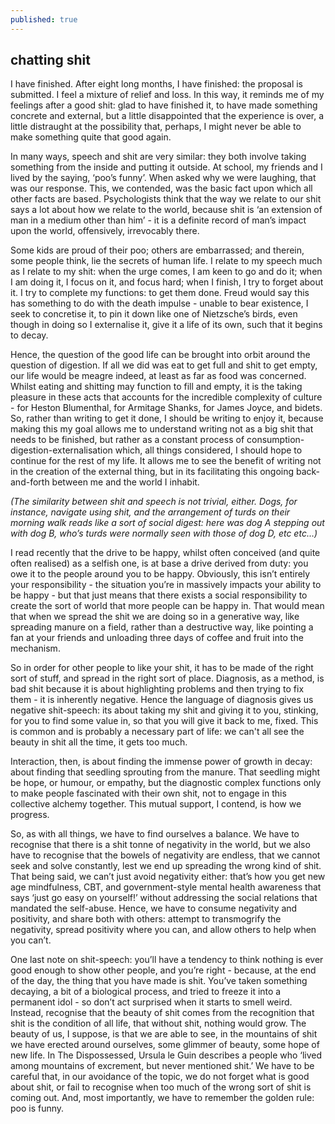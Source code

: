 ```yaml
---
published: true
---
```

## chatting shit
I have finished. After eight long months, I have finished: the proposal is submitted. I feel a mixture of relief and loss. In this way, it reminds me of my feelings after a good shit: glad to have finished it, to have made something concrete and external, but a little disappointed that the experience is over, a little distraught at the possibility that, perhaps, I might never be able to make something quite that good again.

In many ways, speech and shit are very similar: they both involve taking something from the inside and putting it outside. At school, my friends and I lived by the saying, ‘poo’s funny’. When asked why we were laughing, that was our response. This, we contended, was the basic fact upon which all other facts are based. Psychologists think that the way we relate to our shit says a lot about how we relate to the world, because shit is ‘an extension of man in a medium other than him’ - it is a definite record of man’s impact upon the world, offensively, irrevocably there. 

Some kids are proud of their poo; others are embarrassed; and therein, some people think, lie the secrets of human life. I relate to my speech much as I relate to my shit: when the urge comes, I am keen to go and do it; when I am doing it, I focus on it, and focus hard; when I finish, I try to forget about it. I try to complete my functions: to get them done. Freud would say this has something to do with the death impulse - unable to bear existence, I seek to concretise it, to pin it down like one of Nietzsche’s birds, even though in doing so I externalise it, give it a life of its own, such that it begins to decay.

Hence, the question of the good life can be brought into orbit around the question of digestion. If all we did was eat to get full and shit to get empty, our life would be meagre indeed, at least as far as food was concerned. Whilst eating and shitting may function to fill and empty, it is the taking pleasure in these acts that accounts for the incredible complexity of culture - for Heston Blumenthal, for Armitage Shanks, for James Joyce, and bidets. So, rather than writing to get it done, I should be writing to enjoy it, because making this my goal allows me to understand writing not as a big shit that needs to be finished, but rather as a constant process of consumption-digestion-externalisation which, all things considered, I should hope to continue for the rest of my life. It allows me to see the benefit of writing not in the creation of the external thing, but in its facilitating this ongoing back-and-forth between me and the world I inhabit.

_(The similarity between shit and speech is not trivial, either. Dogs, for instance, navigate using shit, and the arrangement of turds on their morning walk reads like a sort of social digest: here was dog A stepping out with dog B, who’s turds were normally seen with those of dog D, etc etc…)_

I read recently that the drive to be happy, whilst often conceived (and quite often realised) as a selfish one, is at base a drive derived from duty: you owe it to the people around you to be happy. Obviously, this isn’t entirely your responsibility - the situation you’re in massively impacts your ability to be happy - but that just means that there exists a social responsibility to create the sort of world that more people can be happy in. That would mean that when we spread the shit we are doing so in a generative way, like spreading manure on a field, rather than a destructive way, like pointing a fan at your friends and unloading three days of coffee and fruit into the mechanism.

So in order for other people to like your shit, it has to be made of the right sort of stuff, and spread in the right sort of place. Diagnosis, as a method, is bad shit because it is about highlighting problems and then trying to fix them - it is inherently negative. Hence the language of diagnosis gives us negative shit-speech: its about taking my shit and giving it to you, stinking, for you to find some value in, so that you will give it back to me, fixed. This is common and is probably a necessary part of life: we can't all see the beauty in shit all the time, it gets too much.

Interaction, then, is about finding the immense power of growth in decay: about finding that seedling sprouting from the manure. That seedling might be hope, or humour, or empathy, but the diagnostic complex functions only to make people fascinated with their own shit, not to engage in this collective alchemy together. This mutual support, I contend, is how we progress.

So, as with all things, we have to find ourselves a balance. We have to recognise that there is a shit tonne of negativity in the world, but we also have to recognise that the bowels of negativity are endless, that we cannot seek and solve constantly, lest we end up spreading the wrong kind of shit. That being said, we can’t just avoid negativity either: that’s how you get new age mindfulness, CBT, and government-style mental health awareness that says ‘just go easy on yourself!’ without addressing the social relations that mandated the self-abuse. Hence, we have to consume negativity and positivity, and share both with others: attempt to transmogrify the negativity, spread positivity where you can, and allow others to help when you can’t.

One last note on shit-speech: you’ll have a tendency to think nothing is ever good enough to show other people, and you’re right - because, at the end of the day, the thing that you have made is shit. You’ve taken something decaying, a bit of a biological process, and tried to freeze it into a permanent idol - so don’t act surprised when it starts to smell weird. Instead, recognise that the beauty of shit comes from the recognition that shit is the condition of all life, that without shit, nothing would grow. The beauty of us, I suppose, is that we are able to see, in the mountains of shit we have erected around ourselves, some glimmer of beauty, some hope of new life. In The Dispossessed, Ursula le Guin describes a people who ‘lived among mountains of excrement, but never mentioned shit.’ We have to be careful that, in our avoidance of the topic, we do not forget what is good about shit, or fail to recognise when too much of the wrong sort of shit is coming out. And, most importantly, we have to remember the golden rule: poo is funny.
